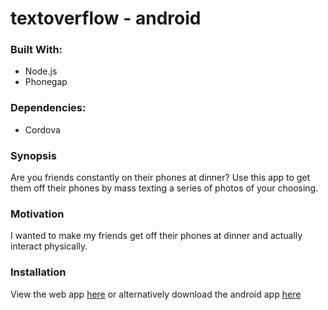 # textoverflow - android

### Built With:

- Node.js
- Phonegap


### Dependencies:

- Cordova


### Synopsis

Are you friends constantly on their phones at dinner? Use this app to get them off their phones by mass texting a series of photos of your choosing.


### Motivation

I wanted to make my friends get off their phones at dinner and actually interact physically.


### Installation

View the web app [here](https://github.com/borderpointer/textoverflow) or alternatively download the android app [here](https://build.phonegap.com/apps/1821839/install)
